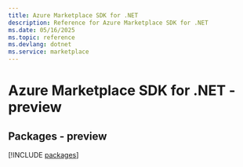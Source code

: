 ```yaml
---
title: Azure Marketplace SDK for .NET
description: Reference for Azure Marketplace SDK for .NET
ms.date: 05/16/2025
ms.topic: reference
ms.devlang: dotnet
ms.service: marketplace
---
```

# Azure Marketplace SDK for .NET - preview
## Packages - preview
[!INCLUDE [packages](marketplace-index.md)]